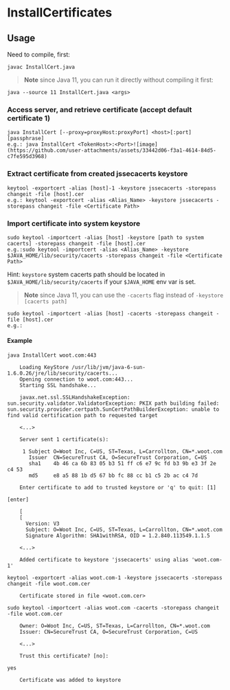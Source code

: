 # InstallCertificates

## Usage

Need to compile, first:
```
javac InstallCert.java
```

>**Note** since Java 11, you can run it directly without compiling it first:

```
java --source 11 InstallCert.java <args>
```


### Access server, and retrieve certificate (accept default certificate 1)

```
java InstallCert [--proxy=proxyHost:proxyPort] <host>[:port] [passphrase]
e.g.: java InstallCert <TokenHost>:<Port>![image](https://github.com/user-attachments/assets/33442d06-f3a1-4614-84d5-c7fe595d3968)
```


### Extract certificate from created jssecacerts keystore

```
keytool -exportcert -alias [host]-1 -keystore jssecacerts -storepass changeit -file [host].cer
e.g.: keytool -exportcert -alias <Alias_Name> -keystore jssecacerts -storepass changeit -file <Certificate Path>
```


### Import certificate into system keystore

```
sudo keytool -importcert -alias [host] -keystore [path to system cacerts] -storepass changeit -file [host].cer
e.g.:sudo keytool -importcert -alias <Alias_Name> -keystore $JAVA_HOME/lib/security/cacerts -storepass changeit -file <Certificate Path>
```

Hint: `keystore` system cacerts path should be located in `$JAVA_HOME/lib/security/cacerts` if your `$JAVA_HOME` env var is set.

>**Note** since Java 11, you can use the `-cacerts` flag instead of `-keystore [cacerts path]`

```
sudo keytool -importcert -alias [host] -cacerts -storepass changeit -file [host].cer
e.g.: 
```


#### Example

```
java InstallCert woot.com:443

    Loading KeyStore /usr/lib/jvm/java-6-sun-1.6.0.26/jre/lib/security/cacerts...
    Opening connection to woot.com:443...
    Starting SSL handshake...

    javax.net.ssl.SSLHandshakeException: sun.security.validator.ValidatorException: PKIX path building failed: sun.security.provider.certpath.SunCertPathBuilderException: unable to find valid certification path to requested target

    <...>

    Server sent 1 certificate(s):

     1 Subject O=Woot Inc, C=US, ST=Texas, L=Carrollton, CN=*.woot.com
       Issuer  CN=SecureTrust CA, O=SecureTrust Corporation, C=US
       sha1    4b 46 ca 6b 83 05 b3 51 ff c6 e7 9c fd b3 9b e3 3f 2e c4 53 
       md5     e8 a5 88 1b d5 67 bb fc 88 cc b1 c5 2b ac c4 7d 

    Enter certificate to add to trusted keystore or 'q' to quit: [1]

[enter]

    [
    [
      Version: V3
      Subject: O=Woot Inc, C=US, ST=Texas, L=Carrollton, CN=*.woot.com
      Signature Algorithm: SHA1withRSA, OID = 1.2.840.113549.1.1.5

    <...>

    Added certificate to keystore 'jssecacerts' using alias 'woot.com-1'

keytool -exportcert -alias woot.com-1 -keystore jssecacerts -storepass changeit -file woot.com.cer

    Certificate stored in file <woot.com.cer>
  
sudo keytool -importcert -alias woot.com -cacerts -storepass changeit -file woot.com.cer

    Owner: O=Woot Inc, C=US, ST=Texas, L=Carrollton, CN=*.woot.com
    Issuer: CN=SecureTrust CA, O=SecureTrust Corporation, C=US
  
    <...>
  
    Trust this certificate? [no]:
  
yes

    Certificate was added to keystore
```
